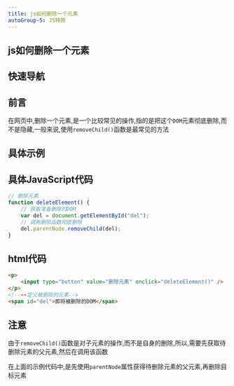 ```yaml
---
title: js如何删除一个元素
autoGroup-5: JS特效
---
```


## js如何删除一个元素

## 快速导航

<TOC />

## 前言

在网页中,删除一个元素,是一个比较常见的操作,指的是把这个`DOM`元素彻底删除,而不是隐藏,一般来说,使用`removeChild()`函数是最常见的方法

## 具体示例

<jingdiantexiao-deleteElem />

## 具体JavaScript代码

```js
// 删除元素 
function deleteElement() {
    // 获取准备删除的DOM
    var del = document.getElementById("del");
    // 调用删除函数彻底删除
    del.parentNode.removeChild(del);
}
```

## html代码 

```html
<p>
    <input type="button" value="删除元素" onclick="deleteElement()" />
</p>
<!----定义被删除的元素-->
<span id="del">即将被删除的DOM</span>
```

## 注意

由于`removeChild()`函数是对子元素的操作,而不是自身的删除,所以,需要先获取待删除元素的父元素,然后在调用该函数

在上面的示例代码中,是先使用`parentNode`属性获得待删除元素的父元素,再删除目标元素

<footer-FooterLink :isShareLink="false" :isDaShang="true" />
<footer-FeedBack />